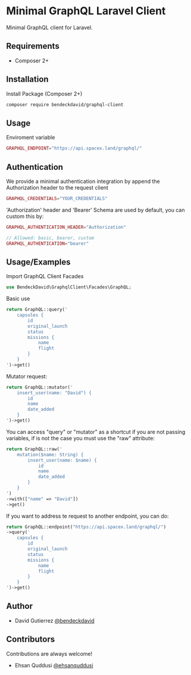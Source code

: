 
# Minimal GraphQL Laravel Client

Minimal GraphQL client for Laravel.


## Requirements

- Composer 2+


## Installation

Install Package (Composer 2+)
```bash
composer require bendeckdavid/graphql-client
```


## Usage

Enviroment variable 
```php
GRAPHQL_ENDPOINT="https://api.spacex.land/graphql/"
```


## Authentication

We provide a minimal authentication integration by append the Authorization header to the request client

```php
GRAPHQL_CREDENTIALS="YOUR_CREDENTIALS"

```

'Authorization' header and 'Bearer' Schema are used by default, you can custom this by:
```php
GRAPHQL_AUTHENTICATION_HEADER="Authorization"

// Allowed: basic, bearer, custom
GRAPHQL_AUTHENTICATION="bearer"
```


## Usage/Examples

Import GraphQL Client Facades
```php
use BendeckDavid\GraphqlClient\Facades\GraphQL;
```

Basic use

```php
return GraphQL::query('
    capsules {
        id
        original_launch
        status
        missions {
            name
            flight
        }
    }
')->get()
```

Mutator request:
```php
return GraphQL::mutator('
    insert_user(name: "David") {
        id
        name
        date_added
    }
')->get()
```

You can access "query" or "mutator" as a shortcut if you are not passing variables, if is not the case you must use the "raw" attribute:

```php
return GraphQL::raw('
    mutation($name: String) {
        insert_user(name: $name) {
            id
            name
            date_added
        }
    }
')
->with(["name" => "David"])
->get()
```

If you want to address te request to another endpoint, you can do:

```php
return GraphQL::endpoint("https://api.spacex.land/graphql/")
->query('
    capsules {
        id
        original_launch
        status
        missions {
            name
            flight
        }
    }
')->get()

```


## Author

- David Gutierrez [@bendeckdavid](https://www.github.com/bendeckdavid)


## Contributors

Contributions are always welcome!

- Ehsan Quddusi [@ehsanquddusi](https://github.com/ehsanquddusi)

